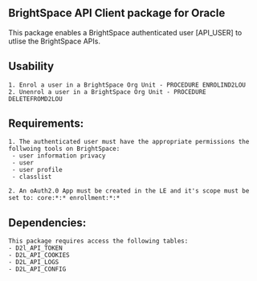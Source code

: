 

## BrightSpace API Client package for Oracle

This package enables a BrightSpace authenticated user [API_USER] to utlise the BrightSpace APIs.
  
## Usability
    
    1. Enrol a user in a BrightSpace Org Unit - PROCEDURE ENROLIND2LOU
    2. Unenrol a user in a BrightSpace Org Unit - PROCEDURE DELETEFROMD2LOU
    
## Requirements:

    1. The authenticated user must have the appropriate permissions the follwoing tools on BrightSpace:
     - user information privacy
     - user 
     - user profile
     - classlist
     
    2. An oAuth2.0 App must be created in the LE and it's scope must be set to: core:*:* enrollment:*:*
  
 ## Dependencies:
 
    This package requires access the following tables:
    - D2l_API_TOKEN
    - D2L_API_COOKIES
    - D2L_API_LOGS
    - D2L_API_CONFIG

   
